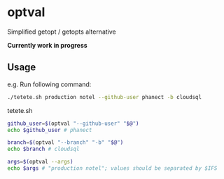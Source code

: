 optval
=======

Simplified getopt / getopts alternative

**Currently work in progress**

Usage
-----

e.g. Run following command:

```sh
./tetete.sh production notel --github-user phanect -b cloudsql
```

tetete.sh

```sh
github_user=$(optval "--github-user" "$@")
echo $github_user # phanect

branch=$(optval "--branch" "-b" "$@")
echo $branch # cloudsql

args=$(optval --args)
echo $args # "production notel"; values should be separated by $IFS
```
